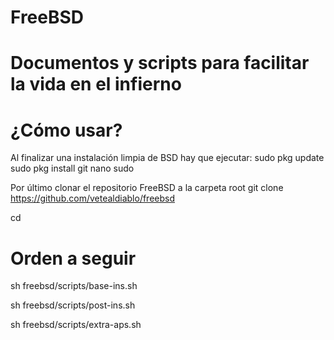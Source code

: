 # FreeBSD

Documentos y scripts para facilitar la vida en el infierno
==========================================================

**¿Cómo usar?**
========

Al finalizar una instalación limpia de BSD hay que ejecutar:
sudo pkg update
sudo pkg install git nano sudo

Por último clonar el repositorio FreeBSD a la carpeta root
git clone https://github.com/vetealdiablo/freebsd

cd

**Orden a seguir**
========

sh freebsd/scripts/base-ins.sh

sh freebsd/scripts/post-ins.sh

sh freebsd/scripts/extra-aps.sh
